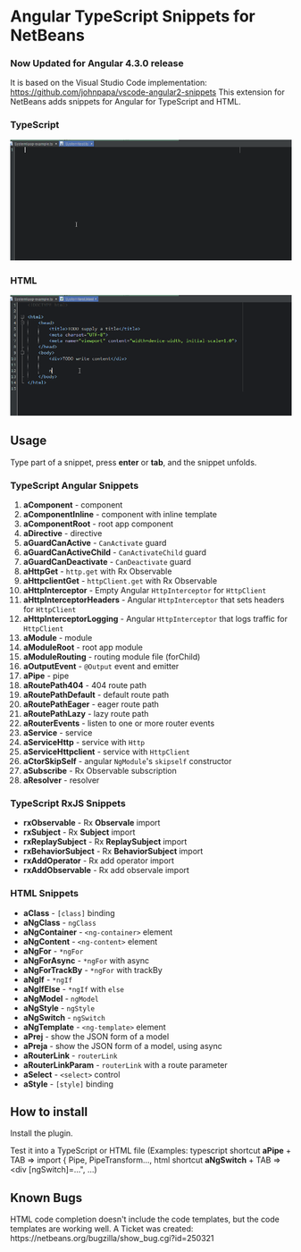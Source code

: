 <h1>Angular TypeScript Snippets for NetBeans</h1>
<h3>Now Updated for Angular 4.3.0 release</h3>

It is based on the Visual Studio Code implementation: <a href="https://github.com/johnpapa/vscode-angular2-snippets">https://github.com/johnpapa/vscode-angular2-snippets</a>
This extension for NetBeans adds snippets for Angular for TypeScript and HTML.

<h3>TypeScript</h3>
<img src="images/NbAngular2TSSnippets.gif" alt="Use Extension" />

<h3>HTML</h3>
<img src="images/NbAngular2HTMLSnippets.gif" alt="Use Extension" />

<h2>Usage</h2>
Type part of a snippet, press <strong>enter</strong> or <strong>tab</strong>, and the snippet unfolds.

<h3>TypeScript Angular Snippets</h3>
<ol>
    <li><strong>aComponent</strong> - component</li>
    <li><strong>aComponentInline</strong> - component with inline template</li>
    <li><strong>aComponentRoot</strong> - root app component</li>
    <li><strong>aDirective</strong> - directive</li>
    <li><strong>aGuardCanActive</strong> - <code>CanActivate</code> guard</li>
    <li><strong>aGuardCanActiveChild</strong> - <code>CanActivateChild</code> guard</li>
    <li><strong>aGuardCanDeactivate</strong> - <code>CanDeactivate</code> guard</li>
    <li><strong>aHttpGet</strong> - <code>http.get</code> with Rx Observable</li>
    <li><strong>aHttpclientGet</strong> - <code>httpClient.get</code> with Rx Observable</li>
    <li><strong>aHttpInterceptor</strong> - Empty Angular <code>HttpInterceptor</code> for <code>HttpClient</code></li>
    <li><strong>aHttpInterceptorHeaders</strong> - Angular <code>HttpInterceptor</code> that sets headers for <code>HttpClient</code></li>
    <li><strong>aHttpInterceptorLogging</strong> - Angular <code>HttpInterceptor</code> that logs traffic for <code>HttpClient</code></li>
    <li><strong>aModule</strong> - module</li>
    <li><strong>aModuleRoot</strong> - root app module</li>
    <li><strong>aModuleRouting</strong> - routing module file (forChild)</li>
    <li><strong>aOutputEvent</strong> - <code>@Output</code> event and emitter</li>
    <li><strong>aPipe</strong> - pipe</li>
    <li><strong>aRoutePath404</strong> - 404 route path</li>
    <li><strong>aRoutePathDefault</strong> - default route path</li>
    <li><strong>aRoutePathEager</strong> - eager route path</li>
    <li><strong>aRoutePathLazy</strong> - lazy route path</li>
    <li><strong>aRouterEvents</strong> - listen to one or more router events</li>
    <li><strong>aService</strong> - service</li>
    <li><strong>aServiceHttp</strong> - service with <code>Http</code></li>
    <li><strong>aServiceHttpclient</strong> - service with <code>HttpClient</code></li>
    <li><strong>aCtorSkipSelf</strong> - angular <code>NgModule</code>'s <code>skipself</code> constructor</li>
    <li><strong>aSubscribe</strong> - Rx Observable subscription</li>
    <li><strong>aResolver</strong> - resolver</li>
</ol>

<h3>TypeScript RxJS Snippets</h3>
<ul>
    <li><strong>rxObservable</strong> - Rx <strong>Observale</strong> import</li>
    <li><strong>rxSubject</strong> - Rx <strong>Subject</strong> import</li>
    <li><strong>rxReplaySubject</strong> - Rx <strong>ReplaySubject</strong> import</li>
    <li><strong>rxBehaviorSubject</strong> - Rx <strong>BehaviorSubject</strong> import</li>
    <li><strong>rxAddOperator</strong> - Rx add operator import</li>
    <li><strong>rxAddObservable</strong> - Rx add observale import</li>
</ul>

<h3>HTML Snippets</h3>
<ul>
    <li><strong>aClass</strong> - <code>[class]</code> binding</li>
    <li><strong>aNgClass</strong> - <code>ngClass</code></li>
    <li><strong>aNgContainer</strong> - <code>&lt;ng-container&gt;</code> element</li>
    <li><strong>aNgContent</strong> - <code>&lt;ng-content&gt;</code> element</li>
    <li><strong>aNgFor</strong> - <code>*ngFor</code></li>
    <li><strong>aNgForAsync</strong> - <code>*ngFor</code> with async</li>
    <li><strong>aNgForTrackBy</strong> - <code>*ngFor</code> with trackBy</li>
    <li><strong>aNgIf</strong> - <code>*ngIf</code></li>
    <li><strong>aNgIfElse</strong> - <code>*ngIf</code> with <code>else</code></li>
    <li><strong>aNgModel</strong> - <code>ngModel</code></li>
    <li><strong>aNgStyle</strong> - <code>ngStyle</code></li>
    <li><strong>aNgSwitch</strong> - <code>ngSwitch</code></li>
    <li><strong>aNgTemplate</strong> - <code>&lt;ng-template&gt;</code> element</li>
    <li><strong>aPrej</strong> - show the JSON form of a model</li>
    <li><strong>aPreja</strong> - show the JSON form of a model, using async</li>
    <li><strong>aRouterLink</strong> - <code>routerLink</code></li>
    <li><strong>aRouterLinkParam</strong> - <code>routerLink</code> with a route parameter</li>
    <li><strong>aSelect</strong> - <code>&lt;select&gt;</code> control</li>
    <li><strong>aStyle</strong> - <code>[style]</code> binding</li>
</ul>


<h2>How to install</h2>
<p>Install the plugin.</p>
<p>Test it into a TypeScript or HTML file (Examples: typescript shortcut <strong>aPipe</strong> + TAB => import { Pipe, PipeTransform..., html shortcut <strong>aNgSwitch</strong> + TAB => &lt;div [ngSwitch]=...", ...)</p>

<h2>Known Bugs</h2>
HTML code completion doesn't include the code templates, but the code templates are working well. A Ticket was created: https://netbeans.org/bugzilla/show_bug.cgi?id=250321
